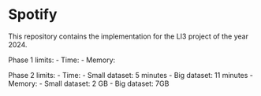 # Spotify

This repository contains the implementation for the LI3 project of the year 2024.

Phase 1 limits:
    - Time: 
    - Memory:

Phase 2 limits:
    - Time:
        - Small dataset: 5 minutes
        - Big dataset: 11 minutes
    - Memory:
        - Small dataset: 2 GB
        - Big dataset: 7GB


